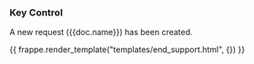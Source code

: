 <h3>Key Control</h3>

<p>A new request ({{doc.name}}) has been created.</p>

{{ frappe.render_template("templates/end_support.html", {}) }}
